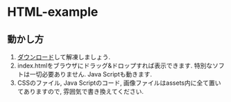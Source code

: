 # HTML-example

## 動かし方

1. [ダウンロード](https://github.com/ohno/HTML-example/archive/refs/heads/main.zip)して解凍しましょう. 
2. index.htmlをブラウザにドラッグ&ドロップすれば表示できます. 特別なソフトは一切必要ありません. Java Scriptも動きます.
3. CSSのファイル, Java Scriptのコード, 画像ファイルはassets内に全て置いてありますので, 雰囲気で書き換えてください.
